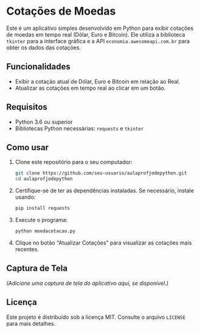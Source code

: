 
# Cotações de Moedas

Este é um aplicativo simples desenvolvido em Python para exibir cotações de moedas em tempo real (Dólar, Euro e Bitcoin). Ele utiliza a biblioteca `tkinter` para a interface gráfica e a API `economia.awesomeapi.com.br` para obter os dados das cotações.

## Funcionalidades

- Exibir a cotação atual de Dólar, Euro e Bitcoin em relação ao Real.
- Atualizar as cotações em tempo real ao clicar em um botão.

## Requisitos

- Python 3.6 ou superior
- Bibliotecas Python necessárias: `requests` e `tkinter`

## Como usar

1. Clone este repositório para o seu computador:

   ```bash
   git clone https://github.com/seu-usuario/aulaprofjodepython.git
   cd aulaprofjodepython
   ```

2. Certifique-se de ter as dependências instaladas. Se necessário, instale usando:

   ```bash
   pip install requests
   ```

3. Execute o programa:

   ```bash
   python moedacotacao.py
   ```

4. Clique no botão "Atualizar Cotações" para visualizar as cotações mais recentes.

## Captura de Tela

*(Adicione uma captura de tela do aplicativo aqui, se disponível.)*

## Licença

Este projeto é distribuído sob a licença MIT. Consulte o arquivo `LICENSE` para mais detalhes.
